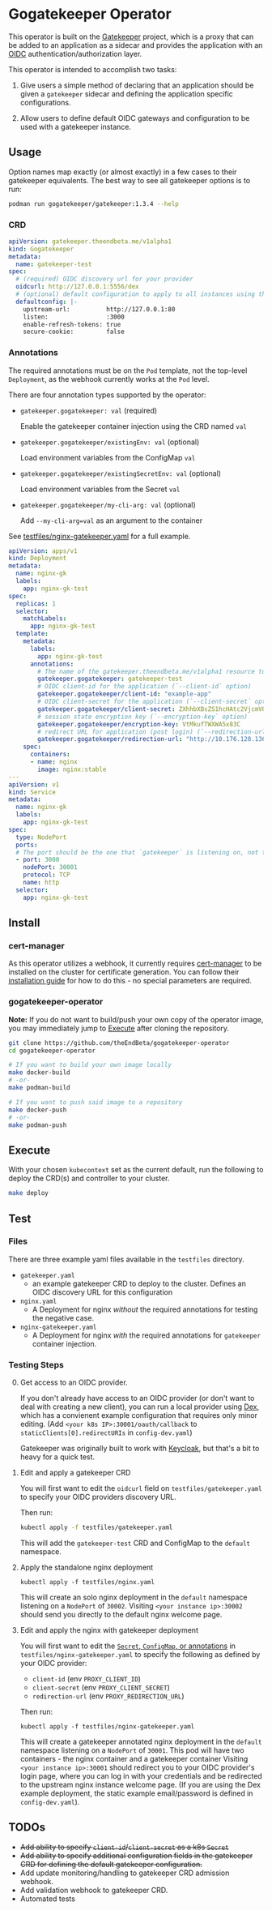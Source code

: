 # Gogatekeeper Operator

This operator is built on the [Gatekeeper](https://github.com/gogatekeeper/gatekeeper) project, which is a proxy that
can be added to an application as a sidecar and provides the application with an [OIDC](https://openid.net/connect/)
authentication/authorization layer.

This operator is intended to accomplish two tasks:

1) Give users a simple method of declaring that an application should be given a `gatekeeper` sidecar and defining the
application specific configurations.

2) Allow users to define default OIDC gateways and configuration to be used with a gatekeeper instance.


## Usage

Option names map exactly (or almost exactly) in a few cases to their gatekeeper equivalents.
The best way to see all gatekeeper options is to run:

```bash
podman run gogatekeeper/gatekeeper:1.3.4 --help
```

### CRD

```yaml
apiVersion: gatekeeper.theendbeta.me/v1alpha1
kind: Gogatekeeper
metadata:
  name: gatekeeper-test
spec:
  # (required) OIDC discovery url for your provider
  oidcurl: http://127.0.0.1:5556/dex
  # (optional) default configuration to apply to all instances using this resource
  defaultconfig: |-
    upstream-url:          http://127.0.0.1:80
    listen:                :3000
    enable-refresh-tokens: true
    secure-cookie:         false
```

### Annotations

The required annotations must be on the `Pod` template, not the top-level `Deployment`, as the webhook currently works
at the `Pod` level.

There are four annotation types supported by the operator:
* `gatekeeper.gogatekeeper: val` (required)

  Enable the gatekeeper container injection using the CRD named `val`

* `gatekeeper.gogatekeeper/existingEnv: val` (optional)

  Load environment variables from the ConfigMap `val`

* `gatekeeper.gogatekeeper/existingSecretEnv: val` (optional)

  Load environment variables from the Secret `val`

* `gatekeeper.gogatekeeper/my-cli-arg: val` (optional)

  Add `--my-cli-arg=val` as an argument to the container
  

See [testfiles/nginx-gatekeeper.yaml](./testfiles/nginx-gatekeeper.yaml) for a full example.


```yaml
apiVersion: apps/v1
kind: Deployment
metadata:
  name: nginx-gk
  labels:
    app: nginx-gk-test
spec:
  replicas: 1
  selector:
    matchLabels:
      app: nginx-gk-test
  template:
    metadata:
      labels:
        app: nginx-gk-test
      annotations:
        # The name of the gatekeeper.theendbeta.me/v1alpha1 resource to use
        gatekeeper.gogatekeeper: gatekeeper-test
        # OIDC client-id for the application (`--client-id` option)
        gatekeeper.gogatekeeper/client-id: "example-app"
        # OIDC client-secret for the application (`--client-secret` option)
        gatekeeper.gogatekeeper/client-secret: ZXhhbXBsZS1hcHAtc2VjcmV0
        # session state encryption key (`--encryption-key` option)
        gatekeeper.gogatekeeper/encryption-key: VtMkufTWXWA5x83C
        # redirect URL for application (post login) (`--redirection-url` option)
        gatekeeper.gogatekeeper/redirection-url: "http://10.176.128.136:30001"
    spec:
      containers:
      - name: nginx
        image: nginx:stable
---
apiVersion: v1
kind: Service
metadata:
  name: nginx-gk
  labels:
    app: nginx-gk-test
spec:
  type: NodePort
  ports:
  # The port should be the one that `gatekeeper` is listening on, not the upstream service
  - port: 3000
    nodePort: 30001
    protocol: TCP
    name: http
  selector:
    app: nginx-gk-test
```


## Install

### cert-manager

As this operator utilizes a webhook, it currently requires [cert-manager](cert-manager.io) to be installed on the
cluster for certificate generation.
You can follow their [installation guide](https://cert-manager.io/docs/installation/) for how to do this - no special
parameters are required.


### gogatekeeper-operator

**Note:** If you do not want to build/push your own copy of the operator image, you may immediately jump to
[Execute](#execute) after cloning the repository.

```bash
git clone https://github.com/theEndBeta/gogatekeeper-operator
cd gogatekeeper-operator

# If you want to build your own image locally
make docker-build
# -or-
make podman-build

# If you want to push said image to a repository
make docker-push
# -or-
make podman-push
```

## Execute

With your chosen `kubecontext` set as the current default, run the following to deploy the CRD(s) and controller to your
cluster.

```bash
make deploy
```


## Test

### Files

There are three example yaml files available in the `testfiles` directory.

* `gatekeeper.yaml`
  * an example gatekeeper CRD to deploy to the cluster.
  Defines an OIDC discovery URL for this configuration
* `nginx.yaml`
  * A Deployment for nginx *without* the required annotations for testing the negative case.
* `nginx-gatekeeper.yaml`
  * A Deployment for nginx *with* the required annotations for `gatekeeper` container injection.

### Testing Steps

0) Get access to an OIDC provider.

    If you don't already have access to an OIDC provider (or don't want to deal with creating a new client), you can run
    a local provider using [Dex](https://dexidp.io/docs/getting-started/), which has a convienent example configuration
    that requires only minor editing.
    (Add `<your k8s IP>:30001/oauth/callback` to `staticClients[0].redirectURIs` in `config-dev.yaml`)

    Gatekeeper was originally built to work with [Keycloak](https://www.keycloak.org), but that's a bit to heavy for a
    quick test.


1) Edit and apply a gatekeeper CRD

    You will first want to edit the `oidcurl` field on `testfiles/gatekeeper.yaml` to specify your OIDC providers
    discovery URL.

    Then run:

    ```bash
    kubectl apply -f testfiles/gatekeeper.yaml
    ```

    This will add the `gatekeeper-test` CRD and ConfigMap to the `default` namespace.

2) Apply the standalone nginx deployment

    `kubectl apply -f testfiles/nginx.yaml`

    This will create an solo nginx deployment in the `default` namespace listening on a `NodePort` of `30002`.
    Visiting `<your instance ip>:30002` should send you directly to the default nginx welcome page.

3) Edit and apply the nginx with gatekeeper deployment

    You will first want to edit the [`Secret`, `ConfigMap`, or annotations](#annotations) in
    `testfiles/nginx-gatekeeper.yaml` to specify the following as defined by your OIDC provider:
    * `client-id` (env `PROXY_CLIENT_ID`)
    * `client-secret` (env `PROXY_CLIENT_SECRET`)
    * `redirection-url` (env `PROXY_REDIRECTION_URL`)

    Then run:

    `kubectl apply -f testfiles/nginx-gatekeeper.yaml`

    This will create a gatekeeper annotated nginx deployment in the `default` namespace listening on a `NodePort` of
    `30001`.
    This pod will have two containers - the nginx container and a gatekeeper container
    Visiting `<your instance ip>:30001` should redirect you to your OIDC provider's login page, where you can log in
    with your credentials and be redirected to the upstream nginx instance welcome page.
    (If you are using the Dex example deployment, the static example email/password is defined in `config-dev.yaml`).


## TODOs

* ~~Add ability to specify `client-id`/`client-secret` as a k8s `Secret`~~
* ~~Add ability to specify additional configuration fields in the gatekeeper CRD for defining the default gatekeeper
  configuration.~~
* Add update monitoring/handling to gatekeeper CRD admission webhook.
* Add validation webhook to gatekeeper CRD.
* Automated tests
